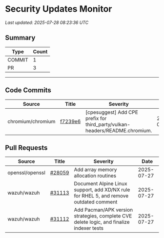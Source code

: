 # Security Updates Monitor

*Last updated: 2025-07-28 08:23:36 UTC*

## Summary
| Type | Count |
|------|-------|
| COMMIT | 1 |
| PR | 3 |

---

## Code Commits

| Source | Title | Severity | Date |
|--------|-------|----------|------|
| chromium/chromium | [f7239e6](https://github.com/chromium/chromium/commit/f7239e606eafa7e199cdbdb901868bc73312a33b) | [cpesuggest] Add CPE prefix for third_party/vulkan-headers/README.chromium. | 2025-07-28 |

## Pull Requests

| Source | Title | Severity | Date |
|--------|-------|----------|------|
| openssl/openssl | [#28059](https://github.com/openssl/openssl/pull/28059) | Add array memory allocation routines | 2025-07-27 |
| wazuh/wazuh | [#31113](https://github.com/wazuh/wazuh/pull/31113) | Document Alpine Linux support, add XD/NX rule for RHEL 5, and remove outdated comment | 2025-07-27 |
| wazuh/wazuh | [#31112](https://github.com/wazuh/wazuh/pull/31112) | Add Pacman/APK version strategies, complete CVE delete logic, and finalize indexer tests | 2025-07-27 |

